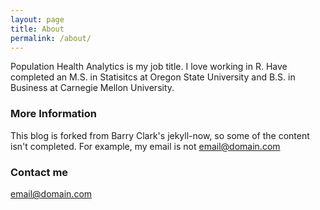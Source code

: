 ```yaml
---
layout: page
title: About
permalink: /about/
---
```


Population Health Analytics is my job title. I love working in R. Have completed an M.S. in Statisitcs at Oregon State University and B.S. in Business at Carnegie Mellon University.

### More Information

This blog is forked from Barry Clark's jekyll-now, so some of the content isn't completed. For example, my email is not email@domain.com

### Contact me

[email@domain.com](mailto:email@domain.com)
